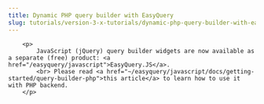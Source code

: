 ```yaml
---
title: Dynamic PHP query builder with EasyQuery
slug: tutorials/version-3-x-tutorials/dynamic-php-query-builder-with-easyquery
---
```


        <p>
            JavaScript (jQuery) query builder widgets are now available as a separate (free) product: <a href="/easyquery/javascript">EasyQuery.JS</a>.
            <br> Please read <a href="~/easyquery/javascript/docs/getting-started/query-builder-php">this article</a> to learn how to use it with PHP backend.
        </p>